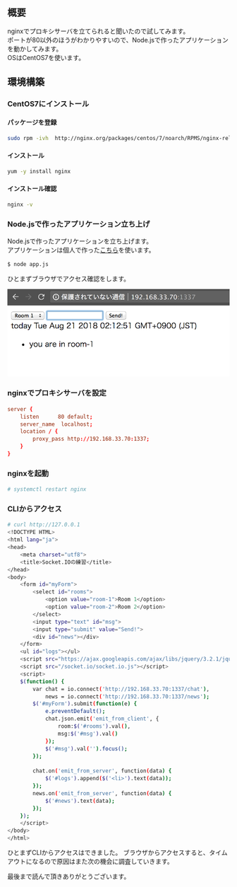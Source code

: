 ## 概要
nginxでプロキシサーバを立てられると聞いたので試してみます。  
ポートが80以外のほうがわかりやすいので、Node.jsで作ったアプリケーションを動かしてみます。  
OSはCentOS7を使います。

## 環境構築
### CentOS7にインストール
#### パッケージを登録
```bash
sudo rpm -ivh  http://nginx.org/packages/centos/7/noarch/RPMS/nginx-release-centos-7-0.el7.ngx.noarch.rpm
```

#### インストール
```bash
yum -y install nginx
```

#### インストール確認
```bash
nginx -v
```

### Node.jsで作ったアプリケーション立ち上げ
Node.jsで作ったアプリケーションを立ち上げます。  
アプリケーションは個人で作った[こちら](https://github.com/juve534/TIL/blob/master/Socket.IO/workspace/app.js)を使います。
```bash
$ node app.js
```
ひとまずブラウザでアクセス確認をします。

![ブラウザ](img/browser.png)

### nginxでプロキシサーバを設定
```bash:/etc/nginx/conf.d/backend.conf
server {
    listen      80 default;
    server_name  localhost;
    location / {
        proxy_pass http://192.168.33.70:1337;
    }
}
```

### nginxを起動
```bash
# systemctl restart nginx
```

### CLIからアクセス
```bash
# curl http://127.0.0.1
<!DOCTYPE HTML>
<html lang="ja">
<head>
    <meta charset="utf8">
    <title>Socket.IOの練習</title>
</head>
<body>
    <form id="myForm">
        <select id="rooms">
            <option value="room-1">Room 1</option>
            <option value="room-2">Room 2</option>
        </select>
        <input type="text" id="msg">
        <input type="submit" value="Send!">
        <div id="news"></div>
    </form>
    <ul id="logs"></ul>
    <script src="https://ajax.googleapis.com/ajax/libs/jquery/3.2.1/jquery.min.js"></script>
    <script src="/socket.io/socket.io.js"></script>
    <script>
    $(function() {
        var chat = io.connect('http://192.168.33.70:1337/chat'),
            news = io.connect('http://192.168.33.70:1337/news');
        $('#myForm').submit(function(e) {
            e.preventDefault();
            chat.json.emit('emit_from_client', {
                room:$('#rooms').val(),
                msg:$('#msg').val()
            });
            $('#msg').val('').focus();
        });

        chat.on('emit_from_server', function(data) {
            $('#logs').append($('<li>').text(data));
        });
        news.on('emit_from_server', function(data) {
            $('#news').text(data);
        });
    });
    </script>
</body>
</html>
```
ひとまずCLIからアクセスはできました。
ブラウザからアクセスすると、タイムアウトになるので原因はまた次の機会に調査していきます。

最後まで読んで頂きありがとうございます。


